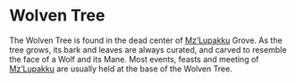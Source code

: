 # Wolven Tree

The Wolven Tree is found in the dead center of [Mz’Lupakku](Mz%E2%80%99Lupakku%2012575a22781a8030a6b3ef34e94fc9b3.md) Grove. As the tree grows, its bark and leaves are always curated, and carved to resemble the face of a Wolf and its Mane. Most events, feasts and meeting of [Mz’Lupakku](Mz%E2%80%99Lupakku%2012575a22781a8030a6b3ef34e94fc9b3.md) are usually held at the base of the Wolven Tree.
